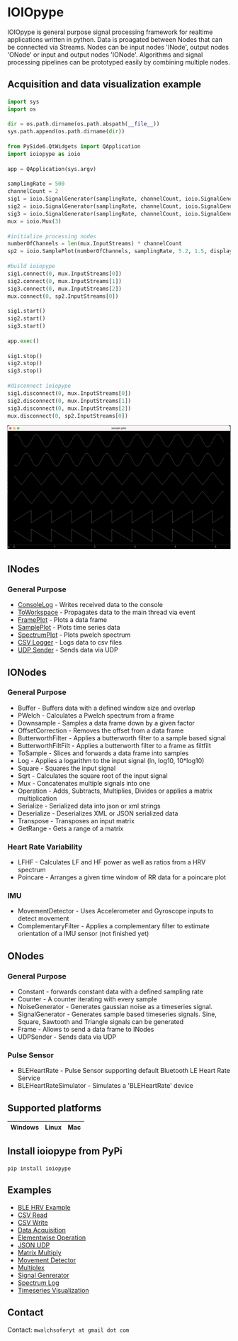 # IOIOpype
 IOIOpype is general purpose signal processing framework for realtime applications written in python. Data is proagated between Nodes that can be connected via Streams. Nodes can be input nodes 'INode', output nodes 'ONode' or input and output nodes 'IONode'. Algorithms and signal processing pipelines can be prototyped easily by combining multiple nodes.

## Acquisition and data visualization example

```python
import sys
import os

dir = os.path.dirname(os.path.abspath(__file__))
sys.path.append(os.path.dirname(dir))

from PySide6.QtWidgets import QApplication
import ioiopype as ioio

app = QApplication(sys.argv)

samplingRate = 500
channelCount = 2
sig1 = ioio.SignalGenerator(samplingRate, channelCount, ioio.SignalGenerator.SignalMode.Sine, 0.5, 2, 0)
sig2 = ioio.SignalGenerator(samplingRate, channelCount, ioio.SignalGenerator.SignalMode.Triangle, 0.5, 2, 0)
sig3 = ioio.SignalGenerator(samplingRate, channelCount, ioio.SignalGenerator.SignalMode.Sawtooth, 0.5, 2, 0)
mux = ioio.Mux(3)

#initialize processing nodes
numberOfChannels = len(mux.InputStreams) * channelCount
sp2 = ioio.SamplePlot(numberOfChannels, samplingRate, 5.2, 1.5, displayMode=ioio.SamplePlot.DisplayMode.Continous)

#build ioiopype
sig1.connect(0, mux.InputStreams[0])
sig2.connect(0, mux.InputStreams[1])
sig3.connect(0, mux.InputStreams[2])
mux.connect(0, sp2.InputStreams[0])

sig1.start()
sig2.start()
sig3.start()

app.exec()

sig1.stop()
sig2.stop()
sig3.stop()

#disconnect ioiopype
sig1.disconnect(0, mux.InputStreams[0])
sig2.disconnect(0, mux.InputStreams[1])
sig3.disconnect(0, mux.InputStreams[2])
mux.disconnect(0, sp2.InputStreams[0])
```

![Data Acquisition Example](img/example1.png)

## INodes
### General Purpose
- [ConsoleLog](/ioiopype/common/i_nodes/console_log.py) - Writes received data to the console
- [ToWorkspace](/ioiopype/common/i_nodes/to_workspace.py) - Propagates data to the main thread via event
- [FramePlot](/ioiopype/desktop/i_nodes/frame_plot.py) - Plots a data frame
- [SamplePlot](/ioiopype/desktop/i_nodes/sample_plot.py) - Plots time series data
- [SpectrumPlot](/ioiopype/desktop/i_nodes/spectrum_plot.py) - Plots pwelch spectrum
- [CSV Logger](/ioiopype/common/i_nodes/csv_logger.py) - Logs data to csv files
- [UDP Sender](/ioiopype/common/i_nodes/udp_sender.py) - Sends data via UDP

## IONodes
### General Purpose
- Buffer - Buffers data with a defined window size and overlap
- PWelch - Calculates a Pwelch spectrum from a frame
- Downsample - Samples a data frame down by a given factor
- OffsetCorrection - Removes the offset from a data frame
- ButterworthFilter - Applies a butterworth filter to a sample based signal
- ButterworthFiltFilt - Applies a butterworth filter to a frame as filtfilt
- ToSample - Slices and forwards a data frame into samples
- Log - Applies a logarithm to the input signal (ln, log10, 10*log10)
- Square - Squares the input signal
- Sqrt - Calculates the square root of the input signal
- Mux - Concatenates multiple signals into one
- Operation - Adds, Subtracts, Multiplies, Divides or applies a matrix multiplication
- Serialize - Serialized data into json or xml strings
- Deserialize - Deserializes XML or JSON serialized data
- Transpose - Transposes an input matrix
- GetRange - Gets a range of a matrix

### Heart Rate Variability
- LFHF - Calculates LF and HF power as well as ratios from a HRV spectrum
- Poincare - Arranges a given time window of RR data for a poincare plot

### IMU
- MovementDetector - Uses Accelerometer and Gyroscope inputs to detect movement
- ComplementaryFilter - Applies a complementary filter to estimate orientation of a IMU sensor (not finished yet)

## ONodes
### General Purpose
- Constant - forwards constant data with a defined sampling rate
- Counter - A counter iterating with every sample
- NoiseGenerator - Generates gaussian noise as a timeseries signal.
- SignalGenerator - Generates sample based timeseries signals. Sine, Square, Sawtooth and Triangle signals can be generated
- Frame - Allows to send a data frame to INodes
- UDPSender - Sends data via UDP

### Pulse Sensor
- BLEHeartRate - Pulse Sensor supporting default Bluetooth LE Heart Rate Service
- BLEHeartRateSimulator - Simulates a 'BLEHeartRate' device

## Supported platforms

| Windows    | Linux    | Mac  |
| :--------- |:---------| :----|

## Install ioiopype from PyPi

```pip install ioiopype```

## Examples

- [BLE HRV Example](/examples/example_ble_heart_rate_variability.py)
- [CSV Read](/examples/example_csv_read.py)
- [CSV Write](/examples/example_csv_write.py)
- [Data Acquisition](/examples/example_daq.py)
- [Elementwise Operation](/examples/example_elementwise_operation.py)
- [JSON UDP](/examples/example_json_udp.py)
- [Matrix Multiply](/examples/example_matrix_multiply.py)
- [Movement Detector](/examples/example_movement_detector.py)
- [Multiplex](/examples/example_multiplex.py)
- [Signal Genrerator](/examples/example_signalgenerator.py)
- [Spectrum Log](/examples/example_spectrum_log.py)
- [Timeseries Visualization](/examples/example_timeseries_visualization.py)

## Contact
Contact: ```mwalchsoferyt at gmail dot com```
